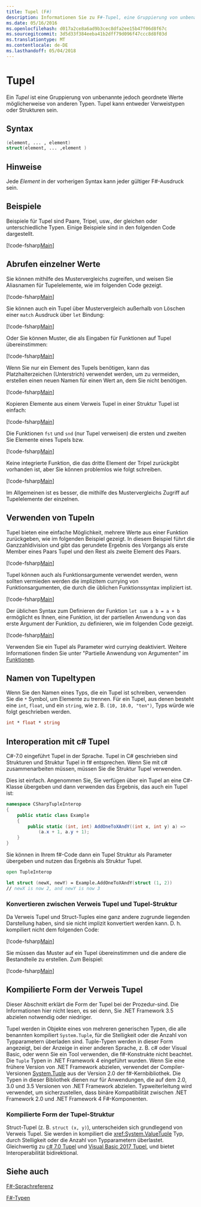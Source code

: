 ```yaml
---
title: Tupel (F#)
description: Informationen Sie zu F#-Tupel, eine Gruppierung von unbenannte jedoch geordnete Werte möglicherweise von anderen Typen.
ms.date: 05/16/2016
ms.openlocfilehash: d017a2ce8a6ad9b3cec8dfa2ee15b47f06d8f67c
ms.sourcegitcommit: 3d5d33f384eeba41b2dff79d096f47ccc8d8f03d
ms.translationtype: MT
ms.contentlocale: de-DE
ms.lasthandoff: 05/04/2018
---
```

# <a name="tuples"></a>Tupel

Ein *Tupel* ist eine Gruppierung von unbenannte jedoch geordnete Werte möglicherweise von anderen Typen.  Tupel kann entweder Verweistypen oder Strukturen sein.

## <a name="syntax"></a>Syntax

```fsharp
(element, ... , element)
struct(element, ... ,element )
```
## <a name="remarks"></a>Hinweise
Jede *Element* in der vorherigen Syntax kann jeder gültiger F#-Ausdruck sein.

## <a name="examples"></a>Beispiele
Beispiele für Tupel sind Paare, Tripel, usw., der gleichen oder unterschiedliche Typen. Einige Beispiele sind in den folgenden Code dargestellt.

[!code-fsharp[Main](../../../samples/snippets/fsharp/tuples/basic-examples.fsx#L6-L21)]
    
## <a name="obtaining-individual-values"></a>Abrufen einzelner Werte
Sie können mithilfe des Mustervergleichs zugreifen, und weisen Sie Aliasnamen für Tupelelemente, wie im folgenden Code gezeigt.

[!code-fsharp[Main](../../../samples/snippets/fsharp/tuples/basic-examples.fsx#L27-L29)]

Sie können auch ein Tupel über Mustervergleich außerhalb von Löschen einer `match` Ausdruck über `let` Bindung:

[!code-fsharp[Main](../../../samples/snippets/fsharp/tuples/basic-examples.fsx#L34-L37)]

Oder Sie können Muster, die als Eingaben für Funktionen auf Tupel übereinstimmen:

[!code-fsharp[Main](../../../samples/snippets/fsharp/tuples/basic-examples.fsx#L43-L47)]

Wenn Sie nur ein Element des Tupels benötigen, kann das Platzhalterzeichen (Unterstrich) verwendet werden, um zu vermeiden, erstellen einen neuen Namen für einen Wert an, dem Sie nicht benötigen.

[!code-fsharp[Main](../../../samples/snippets/fsharp/tuples/basic-examples.fsx#L53-L54)]

Kopieren Elemente aus einem Verweis Tupel in einer Struktur Tupel ist einfach:

[!code-fsharp[Main](../../../samples/snippets/fsharp/tuples/basic-examples.fsx#L62-L66)]

Die Funktionen `fst` und `snd` (nur Tupel verweisen) die ersten und zweiten Sie Elemente eines Tupels bzw.

[!code-fsharp[Main](../../../samples/snippets/fsharp/tuples/basic-examples.fsx#L72-L73)]

Keine integrierte Funktion, die das dritte Element der Tripel zurückgibt vorhanden ist, aber Sie können problemlos wie folgt schreiben.

[!code-fsharp[Main](../../../samples/snippets/fsharp/tuples/basic-examples.fsx#L78-L78)]

Im Allgemeinen ist es besser, die mithilfe des Mustervergleichs Zugriff auf Tupelelemente der einzelnen.

## <a name="using-tuples"></a>Verwenden von Tupeln
Tupel bieten eine einfache Möglichkeit, mehrere Werte aus einer Funktion zurückgeben, wie im folgenden Beispiel gezeigt. In diesem Beispiel führt die Ganzzahldivision und gibt das gerundete Ergebnis des Vorgangs als erste Member eines Paars Tupel und den Rest als zweite Element des Paars.

[!code-fsharp[Main](../../../samples/snippets/fsharp/tuples/basic-examples.fsx#L83-L86)]

Tupel können auch als Funktionsargumente verwendet werden, wenn sollten vermieden werden die implizitem currying von Funktionsargumenten, die durch die üblichen Funktionssyntax impliziert ist.

[!code-fsharp[Main](../../../samples/snippets/fsharp/tuples/basic-examples.fsx#L88-L88)]

Der üblichen Syntax zum Definieren der Funktion `let sum a b = a + b` ermöglicht es Ihnen, eine Funktion, ist der partiellen Anwendung von das erste Argument der Funktion, zu definieren, wie im folgenden Code gezeigt.

[!code-fsharp[Main](../../../samples/snippets/fsharp/tuples/basic-examples.fsx#L90-L94)]

Verwenden Sie ein Tupel als Parameter wird currying deaktiviert. Weitere Informationen finden Sie unter "Partielle Anwendung von Argumenten" im [Funktionen](functions/index.md).

## <a name="names-of-tuple-types"></a>Namen von Tupeltypen
Wenn Sie den Namen eines Typs, die ein Tupel ist schreiben, verwenden Sie die `*` Symbol, um Elemente zu trennen. Für ein Tupel, aus denen besteht eine `int`, `float`, und ein `string`, wie z. B. `(10, 10.0, "ten")`, Typs würde wie folgt geschrieben werden.

```fsharp
int * float * string
```

## <a name="interoperation-with-c-tuples"></a>Interoperation mit c# Tupel

C#-7.0 eingeführt Tupel in der Sprache.  Tupel in C# geschrieben sind Strukturen und Struktur Tupel in f# entsprechen.  Wenn Sie mit c# zusammenarbeiten müssen, müssen Sie die Struktur Tupel verwenden.

Dies ist einfach.  Angenommen Sie, Sie verfügen über ein Tupel an eine C#-Klasse übergeben und dann verwenden das Ergebnis, das auch ein Tupel ist:

```csharp
namespace CSharpTupleInterop
{
    public static class Example
    {
        public static (int, int) AddOneToXAndY((int x, int y) a) =>
            (a.x + 1, a.y + 1);
    }
}
```

Sie können in Ihrem f#-Code dann ein Tupel Struktur als Parameter übergeben und nutzen das Ergebnis als Struktur Tupel.

```fsharp
open TupleInterop

let struct (newX, newY) = Example.AddOneToXAndY(struct (1, 2))
// newX is now 2, and newY is now 3
```

### <a name="converting-between-reference-tuples-and-struct-tuples"></a>Konvertieren zwischen Verweis Tupel und Tupel-Struktur

Da Verweis Tupel und Struct-Tuples eine ganz andere zugrunde liegenden Darstellung haben, sind sie nicht implizit konvertiert werden kann.  D. h. kompiliert nicht dem folgenden Code:

[!code-fsharp[Main](../../../samples/snippets/fsharp/tuples/interop.fsx#L5-L12)]

Sie müssen das Muster auf ein Tupel übereinstimmen und die andere die Bestandteile zu erstellen.  Zum Beispiel:

[!code-fsharp[Main](../../../samples/snippets/fsharp/tuples/interop.fsx#L18-L22)]

## <a name="compiled-form-of-reference-tuples"></a>Kompilierte Form der Verweis Tupel
Dieser Abschnitt erklärt die Form der Tupel bei der Prozedur-sind.  Die Informationen hier nicht lesen, es sei denn, Sie .NET Framework 3.5 abzielen notwendig oder niedriger.

Tupel werden in Objekte eines von mehreren generischen Typen, die alle benannten kompiliert `System.Tuple`, für die Stelligkeit oder die Anzahl von Typparametern überladen sind. Tuple-Typen werden in dieser Form angezeigt, bei der Anzeige in einer anderen Sprache, z. B. c# oder Visual Basic, oder wenn Sie ein Tool verwenden, die f#-Konstrukte nicht beachtet. Die `Tuple` Typen in .NET Framework 4 eingeführt wurden. Wenn Sie eine frühere Version von .NET Framework abzielen, verwendet der Compiler-Versionen [System.Tuple](https://msdn.microsoft.com/library/5ac7953d-acdc-4a58-bfb7-c1f6406c0fa3) aus der Version 2.0 der f#-Kernbibliothek. Die Typen in dieser Bibliothek dienen nur für Anwendungen, die auf dem 2.0, 3.0 und 3.5 Versionen von .NET Framework abzielen. Typweiterleitung wird verwendet, um sicherzustellen, dass binäre Kompatibilität zwischen .NET Framework 2.0 und .NET Framework 4 F#-Komponenten.

### <a name="compiled-form-of-struct-tuples"></a>Kompilierte Form der Tupel-Struktur

Struct-Tupel (z. B. `struct (x, y)`), unterscheiden sich grundlegend von Verweis Tupel.  Sie werden in kompiliert die <xref:System.ValueTuple> Typ, durch Stelligkeit oder die Anzahl von Typparametern überlastet.  Gleichwertig zu [c# 7.0 Tupel](../../csharp/tuples.md) und [Visual Basic 2017 Tupel](../../visual-basic/programming-guide/language-features/data-types/tuples.md), und bietet Interoperabilität bidirektional.

## <a name="see-also"></a>Siehe auch
[F#-Sprachreferenz](index.md)

[F#-Typen](fsharp-types.md)
